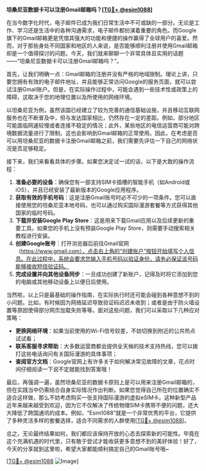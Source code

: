 **坦桑尼亚数据卡可以注册Gmail邮箱吗？[[TG💪+ @esim1088](https://t.me/s/esim1088)]**

在当今数字化时代，电子邮件已成为我们日常生活中不可或缺的一部分。无论是工作、学习还是生活中的各种沟通需求，电子邮件都扮演着重要的角色。而Google旗下的Gmail邮箱更是凭借其强大的功能和便捷的操作赢得了全球用户的喜爱。然而，对于那些身处不同国家和地区的人来说，是否能够顺利注册并使用Gmail邮箱却是一个值得探讨的问题。今天，我们就来聊聊一个非常具体且实用的话题——“坦桑尼亚数据卡可以注册Gmail邮箱吗？”。

首先，让我们明确一点：Gmail邮箱的注册并没有严格的地域限制。理论上讲，只要您拥有有效的电子邮件地址，并且能够正常访问Google的服务页面，就可以尝试注册Gmail账户。但是，在实际操作过程中，可能会遇到一些技术性或政策上的障碍，这取决于您的地理位置以及所使用的网络环境。

以坦桑尼亚为例，虽然该国已经建立了较为完善的通信基础设施，并且移动互联网服务也在不断普及中，但与发达国家相比，仍然存在一定的差距。例如，部分地区可能面临网速较慢或者连接不稳定的情况；此外，某些地区的电信运营商可能对跨境数据流量进行了限制，这也会影响到Gmail邮箱的正常使用。因此，在考虑是否可以用坦桑尼亚的数据卡注册Gmail邮箱之前，我们需要先评估一下自己的网络状况是否足够稳定。

接下来，我们来看看具体的步骤。如果您决定试一试的话，以下是大致的操作流程：

1. **准备必要的设备**：确保您有一部支持SIM卡插槽的智能手机（如Android或iOS），并且已经安装了最新版本的Google应用程序。
2. **获取有效的手机号码**：这是注册Gmail账号时必不可少的一项条件。您可以直接使用您的坦桑尼亚本地号码，也可以通过购买国际漫游套餐等方式获得其他国家的临时号码。
3. **下载并安装Google Play Store**：这是用来下载Gmail应用以及后续更新的重要工具。如果您的手机上没有预装Google Play Store，则需要手动搜索相关教程进行安装。
4. **创建Google账号**：打开浏览器后前往Gmail官网（https://www.gmail.com），点击右上角的“创建账户”按钮开始填写个人信息。在此过程中，系统会要求您输入手机号码以验证身份，请务必保证该号码能够接收短信验证码。
5. **完成设置并向其他设备同步**：一旦成功创建了新账户，记得及时将它添加到您的电脑或其他移动设备上以便日后使用。

当然啦，以上只是最基础的操作指南，在实际执行时还可能会碰到各种意想不到的小问题。比如，有时候因为网络延迟导致验证码迟迟未收到；或者是由于防火墙设置等原因使得部分网页加载失败等等。面对这些问题，我们可以采取以下几种应对策略：

- **更换网络环境**：如果当前使用的Wi-Fi信号较差，不妨切换到附近的公共热点试试看；
- **联系客服寻求帮助**：大多数运营商都会提供全天候的技术支持热线，您可以拨打这些电话询问有关国际漫游的具体事项；
- **查阅官方文档**：Google官网上有许多关于如何解决常见故障的文章，花点时间仔细阅读一下说不定就能找到答案哦！

最后，再强调一遍，虽然坦桑尼亚的数据卡原则上是可以用来注册Gmail邮箱的，但在实践当中仍需结合自身实际情况作出判断。如果您觉得自己所在的位置确实不适合这样做，那么不妨考虑购买一张支持国际漫游的虚拟eSIM卡。这种新型产品近年来越来越受到欢迎，因为它不仅解决了传统物理SIM卡携带不便的问题，还大大降低了跨国通讯的成本。例如，“Esim1088”就是一个非常优秀的平台，它提供了多种灵活多样的套餐选择，适合不同需求的人群使用[[TG💪+ @esim1088](https://t.me/s/esim1088)]。

总之，无论最终结果如何，我们都应该保持开放的心态去探索新的可能性。毕竟在这个充满机遇的时代里，只有敢于尝试才能收获更多意想不到的美好体验！好了，今天的分享就到这里啦，希望大家都能顺利搞定自己的Gmail账号哦~ 

[[TG💪+ @esim1088](https://t.me/s/esim1088) ![Image](https://i.postimg.cc/4NQfJmqS/Snipaste-2025-05-13-00-14-12.png)]